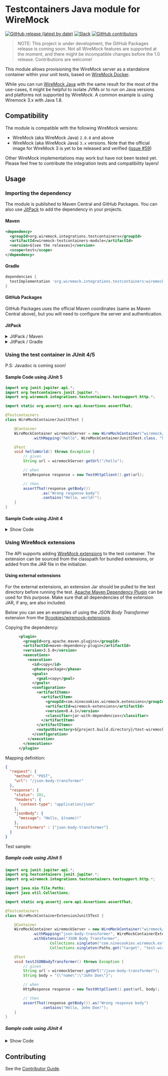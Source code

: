 # Testcontainers Java module for WireMock

[![GitHub release (latest by date)](https://img.shields.io/github/v/release/wiremock/wiremock-testcontainers-java)](https://github.com/wiremock/wiremock-testcontainers-java/releases)
[![Slack](https://img.shields.io/badge/slack-slack.wiremock.org-brightgreen?style=flat&logo=slack)](https://slack.wiremock.org/)
[![GitHub contributors](https://img.shields.io/github/contributors/wiremock/wiremock-testcontainers-java)](https://github.com/wiremock/wiremock-testcontainers-java/graphs/contributors)

> NOTE: This project is under development, the GitHub Packages release is coming soon.
> Not all WireMock features are supported at the moment,
> and there might be incompatible changes before the 1.0 release.
> Contributions are welcome!

This module allows provisioning the WireMock server
as a standalone container
within your unit tests, based on [WireMock Docker](https://github.com/wiremock/wiremock-docker).

While you can run [WireMock Java](https://github.com/wiremock/wiremock)
with the same result for the most of the use-cases,
it might be helpful to isolate JVMs or to run on
Java versions and platforms not supported by WireMock.
A common example is using Wiremock 3.x with Java 1.8.

## Compatibility

The module is compatible with the following WireMock versions:

- WireMock (aka WireMock Java) `2.0.0` and above
- WireMock (aka WireMock Java) `3.x` versions.
  Note that the official image for WireMock 3 is yet to be released and verified ([issue #59](https://github.com/wiremock/wiremock-testcontainers-java/issues/59))

Other WireMock implementations may work but have not been tested yet.
Please feel free to contribute the integration tests and compatibility layers!

## Usage

### Importing the dependency

The module is published to Maven Central and GitHub Packages.
You can also use [JitPack](https://jitpack.io/) to add the dependency in your projects.

#### Maven

```xml
<dependency>
  <groupId>org.wiremock.integrations.testcontainers</groupId>
  <artifactId>wiremock-testcontainers-module</artifactId>
  <version>${see the releases}</version>
  <scope>test</scope>
</dependency>
```

#### Gradle

```gradle
dependencies {
  testImplementation 'org.wiremock.integrations.testcontainers:wiremock-testcontainers-module:${wiremock-testcontainers.version}'
}
```

#### GitHub Packages

GitHub Packages uses the official Maven coordinates (same as Maven Central above),
but you will need to configure the server and authentication.

#### JitPack

<details>
<summary>
JitPack / Maven
</summary>

```xml
  <dependencies>
    <dependency>
      <groupId>com.github.wiremock</groupId>
      <artifactId>wiremock-testcontainers-java</artifactId>
      <version>${wiremock-testcontainers.version}</version>
      <scope>test</scope>
    </dependency>
    <!-- .... Other Dependencies -->
  </dependencies>

  <repositories>
    <repository>
      <id>jitpack.io</id>
      <url>https://jitpack.io</url>
    </repository>
  </repositories>
```

</details>

<details>
<summary>
JitPack / Gradle
</summary>

```gradle
  allprojects {
		repositories {
			maven { url 'https://jitpack.io' }
		}
	}

  dependencies {
		testImplementation 'com.github.wiremock:wiremock-testcontainers-java:${wiremock-testcontainers.version}'
	}

```

</details>

### Using the test container in JUnit 4/5

P.S: Javadoc is coming soon!

#### Sample Code using JUnit 5

```java
import org.junit.jupiter.api.*;
import org.testcontainers.junit.jupiter.*;
import org.wiremock.integrations.testcontainers.testsupport.http.*;

import static org.assertj.core.api.Assertions.assertThat;

@Testcontainers
class WireMockContainerJunit5Test {

    @Container
    WireMockContainer wiremockServer = new WireMockContainer("wiremock/wiremock:2.35.0")
            .withMapping("hello", WireMockContainerJunit5Test.class, "hello-world.json");

    @Test
    void helloWorld() throws Exception {
        // given
        String url = wiremockServer.getUrl("/hello");

        // when
        HttpResponse response = new TestHttpClient().get(url);

        // then
        assertThat(response.getBody())
                .as("Wrong response body")
                .contains("Hello, world!");
    }
}
```

#### Sample Code using JUnit 4

<details>
<summary>
Show Code
</summary>

```java
import org.junit.*;
import org.wiremock.integrations.testcontainers.testsupport.http.*;

import static org.assertj.core.api.Assertions.assertThat;

public class WireMockContainerJunit4Test {

    @Rule
    public WireMockContainer wiremockServer = new WireMockContainer("wiremock/wiremock:2.35.0")
            .withMapping("hello", WireMockContainerJunit4Test.class, "hello-world.json");

    @Test
    public void helloWorld() throws Exception {
        // given
        String url = wiremockServer.getUrl("/hello");

        // when
        HttpResponse response = new TestHttpClient().get(url);

        // then
        assertThat(response.getBody())
                .as("Wrong response body")
                .contains("Hello, world!");
    }
}
```
</details>    
    
### Using WireMock extensions

The API supports adding [WireMock extensions](https://wiremock.org/docs/extending-wiremock/)
to the test container.
The extension can be sourced from the classpath for bundled extensions,
or added from the JAR file in the initializer.

#### Using external extensions

For the external extensions,
an extension Jar should be pulled to the test directory before running the test.
[Apache Maven Dependency Plugin](https://maven.apache.org/plugins/maven-dependency-plugin/) can be used for this purpose.
Make sure that all dependencies of the extension JAR, if any,
are also included.

Below you can see an examples of using the _JSON Body Transformer_ extension
from the [9cookies/wiremock-extensions](https://github.com/9cookies/wiremock-extensions).

Copying the dependency:

```xml
      <plugin>
        <groupId>org.apache.maven.plugins</groupId>
        <artifactId>maven-dependency-plugin</artifactId>
        <version>3.5.0</version>
        <executions>
          <execution>
            <id>copy</id>
            <phase>package</phase>
            <goals>
              <goal>copy</goal>
            </goals>
            <configuration>
              <artifactItems>
                <artifactItem>
                  <groupId>com.ninecookies.wiremock.extensions</groupId>
                  <artifactId>wiremock-extensions</artifactId>
                  <version>0.4.1</version>
                  <classifier>jar-with-dependencies</classifier>
                </artifactItem>
              </artifactItems>
              <outputDirectory>${project.build.directory}/test-wiremock-extension</outputDirectory>
            </configuration>
          </execution>
        </executions>
      </plugin>
```

Mapping definition:

```json
{
  "request": {
    "method": "POST",
    "url": "/json-body-transformer"
  },
  "response": {
    "status": 201,
    "headers": {
      "content-type": "application/json"
    },
    "jsonBody": {
      "message": "Hello, $(name)!"
    },
    "transformers" : ["json-body-transformer"]
  }
}
```

Test sample:

##### Sample code using JUnit 5

```java
import org.junit.jupiter.api.*;
import org.testcontainers.junit.jupiter.*;
import org.wiremock.integrations.testcontainers.testsupport.http.*;

import java.nio.file.Paths;
import java.util.Collections;

import static org.assertj.core.api.Assertions.assertThat;

@Testcontainers
class WireMockContainerExtensionJunit5Test {

    @Container
    WireMockContainer wiremockServer = new WireMockContainer("wiremock/wiremock:2.35.0")
            .withMapping("json-body-transformer", WireMockContainerExtensionJunit5Test.class, "json-body-transformer.json")
            .withExtension("JSON Body Transformer",
                    Collections.singleton("com.ninecookies.wiremock.extensions.JsonBodyTransformer"),
                    Collections.singleton(Paths.get("target", "test-wiremock-extension", "wiremock-extensions-0.4.1-jar-with-dependencies.jar").toFile()));

    @Test
    void testJSONBodyTransformer() throws Exception {
        // given
        String url = wiremockServer.getUrl("/json-body-transformer");
        String body = "{\"name\":\"John Doe\"}";

        // when
        HttpResponse response = new TestHttpClient().post(url, body);

        // then
        assertThat(response.getBody()).as("Wrong response body")
                .contains("Hello, John Doe!");
    }
}
```

##### Sample code using JUnit 4

<details>
<summary>
Show Code
</summary> 
    
```java
import org.junit.*;
import org.wiremock.integrations.testcontainers.testsupport.http.*;

import java.nio.file.Paths;
import java.util.Collections;

import static org.assertj.core.api.Assertions.assertThat;

public class WireMockContainerExtensionJunit4Test {

    @Rule
    public WireMockContainer wiremockServer = new WireMockContainer("wiremock/wiremock:2.35.0")
            .withMapping("json-body-transformer", WireMockContainerExtensionJunit4Test.class, "json-body-transformer.json")
            .withExtension("JSON Body Transformer",
                    Collections.singleton("com.ninecookies.wiremock.extensions.JsonBodyTransformer"),
                    Collections.singleton(Paths.get("target", "test-wiremock-extension", "wiremock-extensions-0.4.1-jar-with-dependencies.jar").toFile()));

    @Test
    public void testJSONBodyTransformer() throws Exception {
        // given
        String url = wiremockServer.getUrl("/json-body-transformer");
        String body = "{\"name\":\"John Doe\"}";

        // when
        HttpResponse response = new TestHttpClient().post(url, body);

        // then
        assertThat(response.getBody()).as("Wrong response body")
                .contains("Hello, John Doe!");
    }
}
```  
</details>

## Contributing

See the [Contributor Guide](./CONTRIBUTING.md).
